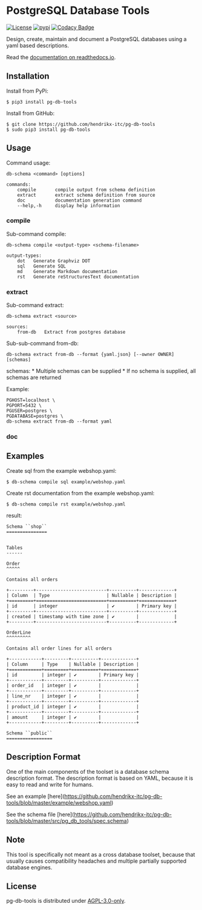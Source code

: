# PostgreSQL Database Tools

[![License](https://img.shields.io/github/license/hendrikx-itc/minerva-etl)](LICENSE)
[![pypi](https://img.shields.io/pypi/v/pg-db-tools.svg)](https://pypi.org/project/pg-db-tools/)
[![Codacy Badge](https://app.codacy.com/project/badge/Grade/3026e19620fe4342a4ff108901cb2192)](https://www.codacy.com/gh/hendrikx-itc/pg-db-tools/dashboard?utm_source=github.com&amp;utm_medium=referral&amp;utm_content=hendrikx-itc/pg-db-tools&amp;utm_campaign=Badge_Grade)

Design, create, maintain and document a PostgreSQL databases using a
yaml based descriptions.

Read the [documentation on readthedocs.io](https://pg-db-tools.readthedocs.io/en/latest/).

## Installation

Install from PyPi:

    $ pip3 install pg-db-tools

Install from GitHub:

    $ git clone https://github.com/hendrikx-itc/pg-db-tools
    $ sudo pip3 install pg-db-tools

## Usage

Command usage:

    db-schema <command> [options]

    commands:
        compile       compile output from schema definition
        extract       extract schema definition from source
        doc           documentation generation command
        --help,-h     display help information

### compile

Sub-command compile:

    db-schema compile <output-type> <schema-filename>

    output-types:
        dot   Generate Graphviz DOT
        sql   Generate SQL
        md    Generate Markdown documentation
        rst   Generate reStructuresText documentation

### extract

Sub-command extract:

    db-schema extract <source>

    sources:
        from-db   Extract from postgres database

Sub-sub-command from-db:

    db-schema extract from-db --format {yaml.json} [--owner OWNER] [schemas]

schemas: \* Multiple schemas can be supplied \* If no schema is
supplied, all schemas are returned

Example:

    PGHOST=localhost \
    PGPORT=5432 \
    PGUSER=postgres \
    PGDATABASE=postgres \
    db-schema extract from-db --format yaml

### doc

## Examples

Create sql from the example webshop.yaml:

    $ db-schema compile sql example/webshop.yaml

Create rst documentation from the example webshop.yaml:

    $ db-schema compile rst example/webshop.yaml

result:

    Schema ``shop``
    ===============


    Tables
    ------

    Order
    ^^^^^

    Contains all orders

    +---------+--------------------------+----------+-------------+
    | Column  | Type                     | Nullable | Description |
    +=========+==========================+==========+=============+
    | id      | integer                  | ✔        | Primary key |
    +---------+--------------------------+----------+-------------+
    | created | timestamp with time zone | ✔        |             |
    +---------+--------------------------+----------+-------------+

    OrderLine
    ^^^^^^^^^

    Contains all order lines for all orders

    +------------+---------+----------+-------------+
    | Column     | Type    | Nullable | Description |
    +============+=========+==========+=============+
    | id         | integer | ✔        | Primary key |
    +------------+---------+----------+-------------+
    | order_id   | integer | ✔        |             |
    +------------+---------+----------+-------------+
    | line_nr    | integer | ✔        |             |
    +------------+---------+----------+-------------+
    | product_id | integer | ✔        |             |
    +------------+---------+----------+-------------+
    | amount     | integer | ✔        |             |
    +------------+---------+----------+-------------+

    Schema ``public``
    =================

## Description Format

One of the main components of the toolset is a database schema
description format. The description format is based on YAML, because it
is easy to read and write for humans.

See an example
\[here\](<https://github.com/hendrikx-itc/pg-db-tools/blob/master/example/webshop.yaml>)

See the schema file
\[here\](<https://github.com/hendrikx-itc/pg-db-tools/blob/master/src/pg_db_tools/spec.schema>)

## Note

This tool is specifically not meant as a cross database toolset, because
that usually causes compatibility headaches and multiple partially
supported database engines.

## License

pg-db-tools is distributed under [AGPL-3.0-only](LICENSE).
